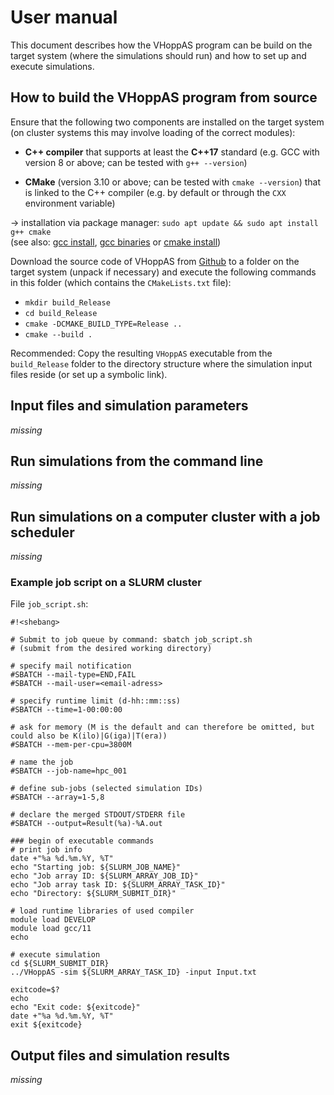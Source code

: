 # User manual
This document describes how the VHoppAS program can be build on the target system (where the simulations should run) and how to set up and execute simulations.

## How to build the VHoppAS program from source
Ensure that the following two components are installed on the target system (on cluster systems this may involve loading of the correct modules):

- **C++ compiler** that supports at least the **C++17** standard (e.g. GCC with version 8 or above; can be tested with `g++ --version`) 

- **CMake** (version 3.10 or above; can be tested with `cmake --version`) that is linked to the C++ compiler (e.g. by default or through the `CXX` environment variable)

&rarr; installation via package manager: `sudo apt update && sudo apt install g++ cmake`  
(see also: [gcc install](https://gcc.gnu.org/install/), [gcc binaries](https://gcc.gnu.org/install/binaries.html) or [cmake install](https://cmake.org/install/))

Download the source code of VHoppAS from [Github](https://github.com/phi-hein/VHoppAS) to a folder on the target system (unpack if necessary) and execute the following commands in this folder (which contains the `CMakeLists.txt` file):
- `mkdir build_Release`
- `cd build_Release`
- `cmake -DCMAKE_BUILD_TYPE=Release ..`
- `cmake --build .`

Recommended: Copy the resulting `VHoppAS` executable from the `build_Release` folder to the directory structure where the simulation input files reside (or set up a symbolic link).

## Input files and simulation parameters
_missing_
<!--- 
- layout of the two required input files
- meaning of the different parameters 
- meaning of SimID and RepID
- recommended directory layout (where to place exe/symlink and DOS files)
--->

## Run simulations from the command line
_missing_
<!--- 
- description of the possible command line arguments
- usage example for running a simulation
--->

## Run simulations on a computer cluster with a job scheduler
_missing_
<!--- 
- refer back to the recommended directory layout
- explain the use of array jobs with SimID selection
- usage example for SLURM cluster
--->

### Example job script on a SLURM cluster
File `job_script.sh`:
```
#!<shebang>

# Submit to job queue by command: sbatch job_script.sh
# (submit from the desired working directory)

# specify mail notification
#SBATCH --mail-type=END,FAIL
#SBATCH --mail-user=<email-adress>

# specify runtime limit (d-hh::mm::ss)
#SBATCH --time=1-00:00:00

# ask for memory (M is the default and can therefore be omitted, but could also be K(ilo)|G(iga)|T(era))
#SBATCH --mem-per-cpu=3800M

# name the job
#SBATCH --job-name=hpc_001

# define sub-jobs (selected simulation IDs)
#SBATCH --array=1-5,8

# declare the merged STDOUT/STDERR file
#SBATCH --output=Result(%a)-%A.out

### begin of executable commands
# print job info
date +"%a %d.%m.%Y, %T"
echo "Starting job: ${SLURM_JOB_NAME}"
echo "Job array ID: ${SLURM_ARRAY_JOB_ID}"
echo "Job array task ID: ${SLURM_ARRAY_TASK_ID}"
echo "Directory: ${SLURM_SUBMIT_DIR}"

# load runtime libraries of used compiler
module load DEVELOP
module load gcc/11
echo

# execute simulation
cd ${SLURM_SUBMIT_DIR}
../VHoppAS -sim ${SLURM_ARRAY_TASK_ID} -input Input.txt

exitcode=$?
echo
echo "Exit code: ${exitcode}"
date +"%a %d.%m.%Y, %T"
exit ${exitcode}
```

## Output files and simulation results
_missing_
<!--- 
- layout of the output files
- reference to technical notes document that explains the underlying math/definitions/algorithms
- mention the use of "Incomplete SimIDs" for restarting jobs
--->